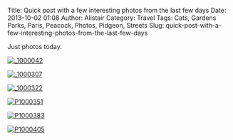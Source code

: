 Title: Quick post with a few interesting photos from the last few days
Date: 2013-10-02 01:08
Author: Alistair
Category: Travel
Tags: Cats, Gardens Parks, Paris, Peacock, Photos, Pidgeon, Streets
Slug: quick-post-with-a-few-interesting-photos-from-the-last-few-days

Just photos today.

[![\_1000042](http://farm4.staticflickr.com/3792/10003891763_a380f748ec_c.jpg)](http://www.flickr.com/photos/97350976@N07/10003891763/ "_1000042 by Alistair Magee, on Flickr")

[![\_1000307](http://farm3.staticflickr.com/2891/10004411543_99b5b930e6_c.jpg)](http://www.flickr.com/photos/97350976@N07/10004411543/ "_1000307 by Alistair Magee, on Flickr")

[![\_1000322](http://farm4.staticflickr.com/3704/10004075136_426a42b24a_c.jpg)](http://www.flickr.com/photos/97350976@N07/10004075136/ "_1000322 by Alistair Magee, on Flickr")

[![P1000351](http://farm4.staticflickr.com/3667/10038974493_73fef5976b_c.jpg)](http://www.flickr.com/photos/97350976@N07/10038974493/ "P1000351 by Alistair Magee, on Flickr")

[![P1000383](http://farm6.staticflickr.com/5476/10038912873_c6baf6494a_c.jpg)](http://www.flickr.com/photos/97350976@N07/10038912873/ "P1000383 by Alistair Magee, on Flickr")

[![P1000405](http://farm4.staticflickr.com/3704/10038851023_ed0d06b91f_c.jpg)](http://www.flickr.com/photos/97350976@N07/10038851023/ "P1000405 by Alistair Magee, on Flickr")
